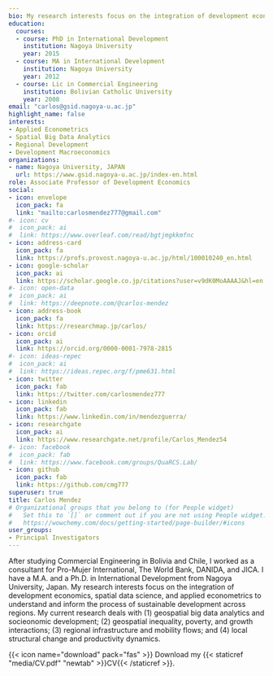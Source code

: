 ```yaml
---
bio: My research interests focus on the integration of development economics, spatial data science, and econometrics to understand and inform the process of sustainable development across regions.
education:
  courses:
  - course: PhD in International Development
    institution: Nagoya University
    year: 2015
  - course: MA in International Development
    institution: Nagoya University
    year: 2012
  - course: Lic in Commercial Engineering
    institution: Bolivian Catholic University
    year: 2008
email: "carlos@gsid.nagoya-u.ac.jp"
highlight_name: false
interests:
- Applied Econometrics
- Spatial Big Data Analytics
- Regional Development
- Development Macroeconomics
organizations:
- name: Nagoya University, JAPAN
  url: https://www.gsid.nagoya-u.ac.jp/index-en.html
role: Associate Professor of Development Economics
social:
- icon: envelope
  icon_pack: fa
  link: "mailto:carlosmendez777@gmail.com"  
#- icon: cv
#  icon_pack: ai
#  link: https://www.overleaf.com/read/bgtjmgkkmfnc
- icon: address-card
  icon_pack: fa
  link: https://profs.provost.nagoya-u.ac.jp/html/100010240_en.html
- icon: google-scholar
  icon_pack: ai
  link: https://scholar.google.co.jp/citations?user=v9dK0MoAAAAJ&hl=en
#- icon: open-data
#  icon_pack: ai
#  link: https://deepnote.com/@carlos-mendez
- icon: address-book
  icon_pack: fa
  link: https://researchmap.jp/carlos/
- icon: orcid
  icon_pack: ai
  link: https://orcid.org/0000-0001-7978-2815
#- icon: ideas-repec
#  icon_pack: ai
#  link: https://ideas.repec.org/f/pme631.html
- icon: twitter
  icon_pack: fab
  link: https://twitter.com/carlosmendez777
- icon: linkedin
  icon_pack: fab
  link: https://www.linkedin.com/in/mendezguerra/
- icon: researchgate
  icon_pack: ai
  link: https://www.researchgate.net/profile/Carlos_Mendez54
#- icon: facebook
#  icon_pack: fab
#  link: https://www.facebook.com/groups/QuaRCS.Lab/
- icon: github
  icon_pack: fab
  link: https://github.com/cmg777
superuser: true
title: Carlos Mendez
# Organizational groups that you belong to (for People widget)
#   Set this to `[]` or comment out if you are not using People widget.
#   https://wowchemy.com/docs/getting-started/page-builder/#icons
user_groups:
- Principal Investigators
---
```


After studying Commercial Engineering in Bolivia and Chile, I worked as a consultant for Pro-Mujer International, The World Bank, DANIDA, and JICA. I have a M.A. and a Ph.D. in International Development from Nagoya University, Japan. My research interests focus on the integration of development economics, spatial data science, and applied econometrics  to understand and inform the process of sustainable development across regions. My current research deals with (1) geospatial big data analytics and socieonomic development; (2) geospatial inequality, poverty, and growth interactions; (3) regional infrastructure and mobility flows; and (4) local structural change and productivity dynamics.

{{< icon name="download" pack="fas" >}} Download my {{< staticref "media/CV.pdf" "newtab" >}}CV{{< /staticref >}}.

